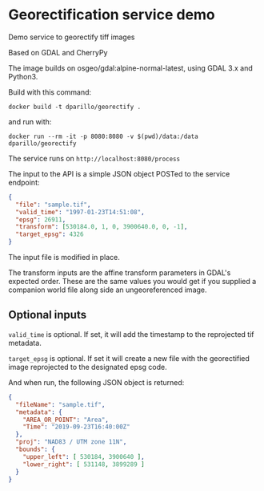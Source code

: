 # Georectification service demo
Demo service to georectify tiff images

Based on GDAL and CherryPy

The image builds on osgeo/gdal:alpine-normal-latest,
using GDAL 3.x and Python3.

Build with this command:    
```
docker build -t dparillo/georectify .
```

and run with:   
```
docker run --rm -it -p 8080:8080 -v $(pwd)/data:/data dparillo/georectify
```

The service runs on `http://localhost:8080/process`

The input to the API is a simple JSON object POSTed to the service endpoint:


```json
{
  "file": "sample.tif",
  "valid_time": "1997-01-23T14:51:08",
  "epsg": 26911,
  "transform": [530184.0, 1, 0, 3900640.0, 0, -1],
  "target_epsg": 4326
}
```

The input file is modified in place.

The transform inputs are the affine transform parameters in GDAL's expected order.
These are the same values you would get if you supplied a companion world file along side an ungeoreferenced image.

## Optional inputs

`valid_time` is optional.
If set, it will add the timestamp to the reprojected tif metadata.

`target_epsg` is optional.
If set it will create a new file with the georectified image
reprojected to the designated epsg code.


And when run, the following JSON object is returned:

```json
{
  "fileName": "sample.tif",
  "metadata": {
    "AREA_OR_POINT": "Area",
    "Time": "2019-09-23T16:40:00Z"
  },
  "proj": "NAD83 / UTM zone 11N",
  "bounds": {
    "upper_left": [ 530184, 3900640 ],
    "lower_right": [ 531148, 3899289 ]
  }
}
```

